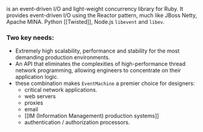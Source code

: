 is an event-driven I/O and light-weight concurrency library for Ruby. It provides event-driven I/O using the Reactor pattern, much like JBoss Netty, Apache MINA. Python [[Twisted]], Node.js `libevent` and `libev`.
### Two key needs:
-  Extremely high scalability, performance and stability for the most demanding production environments.
- An API that eliminates the complexities of high-performance thread network programming, allowing engineers to concentrate on their application logic.
- these combination makes `EventMachine` a premier choice for designers:
	- critical network applications.
	- web servers
	- proxies
	- email
	- [[IM (Information Management) production systems]]
	- authentication / authorization processors.